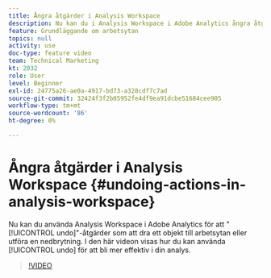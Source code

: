```yaml
---
title: Ångra åtgärder i Analysis Workspace
description: Nu kan du i Analysis Workspace i Adobe Analytics ångra åtgärder som att dra ett objekt till arbetsytan eller utföra ett sammanbrott. I den här videon visas hur du kan använda ångra för att göra analysen mer effektiv.
feature: Grundläggande om arbetsytan
topics: null
activity: use
doc-type: feature video
team: Technical Marketing
kt: 2032
role: User
level: Beginner
exl-id: 24775a26-ae0a-4917-bd73-a328cdf7c7ad
source-git-commit: 32424f3f2b05952fe4df9ea91dcbe51684cee905
workflow-type: tm+mt
source-wordcount: '86'
ht-degree: 0%

---
```


# Ångra åtgärder i Analysis Workspace {#undoing-actions-in-analysis-workspace}

Nu kan du använda Analysis Workspace i Adobe Analytics för att &quot;[!UICONTROL undo]&quot;-åtgärder som att dra ett objekt till arbetsytan eller utföra en nedbrytning. I den här videon visas hur du kan använda [!UICONTROL undo] för att bli mer effektiv i din analys.

>[!VIDEO](https://video.tv.adobe.com/v/23983/?quality=12)
